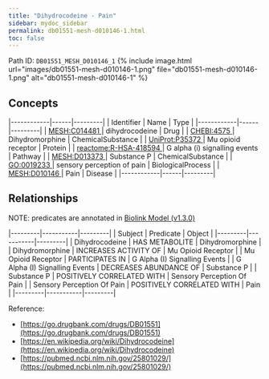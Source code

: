 ```yaml
---
title: "Dihydrocodeine - Pain"
sidebar: mydoc_sidebar
permalink: db01551-mesh-d010146-1.html
toc: false 
---
```



Path ID: `DB01551_MESH_D010146_1`
{% include image.html url="images/db01551-mesh-d010146-1.png" file="db01551-mesh-d010146-1.png" alt="db01551-mesh-d010146-1" %}

## Concepts

|------------|------|---------|
| Identifier | Name | Type    |
|------------|------|---------|
| <a href="https://identifiers.org/MESH:C014481">MESH:C014481 </a> | dihydrocodeine | Drug |
| <a href="https://identifiers.org/CHEBI:4575">CHEBI:4575 </a> | Dihydromorphine | ChemicalSubstance |
| <a href="https://identifiers.org/UniProt:P35372">UniProt:P35372 </a> | Mu opioid receptor | Protein |
| <a href="https://identifiers.org/reactome:R-HSA-418594">reactome:R-HSA-418594 </a> | G alpha (i) signalling events | Pathway |
| <a href="https://identifiers.org/MESH:D013373">MESH:D013373 </a> | Substance P | ChemicalSubstance |
| <a href="https://identifiers.org/GO:0019233">GO:0019233 </a> | sensory perception of pain | BiologicalProcess |
| <a href="https://identifiers.org/MESH:D010146">MESH:D010146 </a> | Pain | Disease |
|------------|------|---------|

## Relationships


NOTE: predicates are annotated in <a href="https://github.com/biolink/biolink-model/releases/tag/v1.3.0">Biolink Model (v1.3.0)</a>

|---------|-----------|---------|
| Subject | Predicate | Object  |
|---------|-----------|---------|
| Dihydrocodeine | HAS METABOLITE | Dihydromorphine |
| Dihydromorphine | INCREASES ACTIVITY OF | Mu Opioid Receptor |
| Mu Opioid Receptor | PARTICIPATES IN | G Alpha (I) Signalling Events |
| G Alpha (I) Signalling Events | DECREASES ABUNDANCE OF | Substance P |
| Substance P | POSITIVELY CORRELATED WITH | Sensory Perception Of Pain |
| Sensory Perception Of Pain | POSITIVELY CORRELATED WITH | Pain |
|---------|-----------|---------|

Reference: 
  - [https://go.drugbank.com/drugs/DB01551](https://go.drugbank.com/drugs/DB01551)
  - [https://en.wikipedia.org/wiki/Dihydrocodeine](https://en.wikipedia.org/wiki/Dihydrocodeine)
  - [https://pubmed.ncbi.nlm.nih.gov/25801029/](https://pubmed.ncbi.nlm.nih.gov/25801029/)
